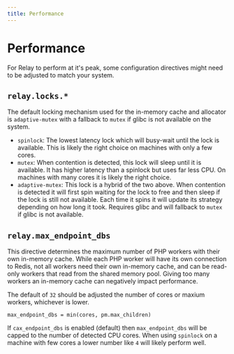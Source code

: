 ```yaml
---
title: Performance
---
```


# Performance

For Relay to perform at it's peak, some configuration directives might need to be adjusted to match your system.

## `relay.locks.*`

The default locking mechanism used for the in-memory cache and allocator is `adaptive-mutex` with a fallback to `mutex` if glibc is not available on the system. 

- `spinlock`: The lowest latency lock which will busy-wait until the lock is available. This is likely the right choice on machines with only a few cores.
- `mutex`: When contention is detected, this lock will sleep until it is available. It has higher latency than a spinlock but uses far less CPU. On machines with many cores it is likely the right choice.
- `adaptive-mutex`: This lock is a hybrid of the two above. When contention is detected it will first spin waiting for the lock to free and then sleep if the lock is still not available. Each time it spins it will update its strategy depending on how long it took. Requires glibc and will fallback to `mutex` if glibc is not available.

## `relay.max_endpoint_dbs`

This directive determines the maximum number of PHP workers with their own in-memory cache. While each PHP worker will have its own connection to Redis, not all workers need their own in-memory cache, and can be read-only workers that read from the shared memory pool. Giving too many workers an in-memory cache can negatively impact performance.

The default of `32` should be adjusted the number of cores or maxium workers, whichever is lower.

```
max_endpoint_dbs = min(cores, pm.max_children)
```

If `cax_endpoint_dbs` is enabled (default) then `max_endpoint_dbs` will be capped to the number of detected CPU cores. When using `spinlock` on a machine with few cores a lower number like `4` will likely perform well.
